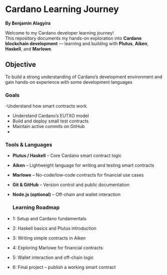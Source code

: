 # Cardano Learning Journey  
**By Benjamin Alagyira**

Welcome to my Cardano developer learning journey!  
This repository documents my hands-on exploration into **Cardano blockchain development** — learning and building with **Plutus**, **Aiken**, **Haskell**, and **Marlowe**.  


## Objective  
To build a strong understanding of Cardano’s development environment and gain hands-on experience with some development languages

###  Goals
-Understand how smart contracts work
- Understand Cardano’s EUTXO model  
- Build and deploy small test contracts  
- Maintain active commits on GitHub  
-
  
### Tools & Languages
- **Plutus / Haskell** – Core Cardano smart contract logic  
- **Aiken** – Lightweight language for writing and testing smart contracts  
- **Marlowe** – No-code/low-code contracts for financial use cases  
- **Git & GitHub** – Version control and public documentation  
- **Node.js (optional)** – Off-chain and wallet interaction  

  ###  Learning Roadmap
- 1: Setup and Cardano fundamentals
- 2: Haskell basics and Plutus introduction
- 3: Writing simple contracts in Aiken
- 4: Exploring Marlowe for financial contracts
- 5: Wallet interaction and off-chain logic
- 6: Final project – publish a working smart contract


